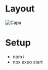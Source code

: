 # Layout
![Capa](https://user-images.githubusercontent.com/28874783/224809128-244b7ce2-3e07-42b0-9442-dd7b86cc44a6.png)

# Setup
- npm i
- npx expo start